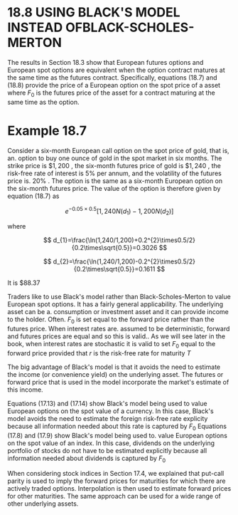 # 18.8 USING BLACK'S MODEL INSTEAD OFBLACK-SCHOLES-MERTON  

The results in Section 18.3 show that European futures options and European spot options are equivalent when the option contract matures at the same time as the futures contract. Specifically, equations (18.7) and (18.8) provide the price of a European option on the spot price of a asset where $F_{0}$ is the futures price of the asset for a contract maturing at the same time as the option.  

# Example 18.7  

Consider a six-month European call option on the spot price of gold, that is, an. option to buy one ounce of gold in the spot market in six months. The strike price is $\$1,200$ , the six-month futures price of gold is $\$1,240$ , the risk-free rate of interest is $5\%$ per annum, and the volatility of the futures price is. $20\%$ . The option is the same as a six-month European option on the six-month futures price. The value of the option is therefore given by equation (18.7) as  

$$
e^{-0.05\times0.5}[1,240N(d_{1})-1,200N(d_{2})]
$$  

where  

$$
d_{1}=\frac{\ln(1,240/1,200)+0.2^{2}\times0.5/2}{0.2\times\sqrt{0.5}}=0.3026
$$  

$$
d_{2}=\frac{\ln(1,240/1,200)-0.2^{2}\times0.5/2}{0.2\times\sqrt{0.5}}=0.1611
$$  

It is $\$88.37$  

Traders like to use Black's model rather than Black-Scholes-Merton to value European spot options. It has a fairly general applicability. The underlying asset can be a. consumption or investment asset and it can provide income to the holder. Often. $F_{0}$ is set equal to the forward price rather than the futures price. When interest rates are. assumed to be deterministic, forward and futures prices are equal and so this is valid.. As we will see later in the book, when interest rates are stochastic it is valid to set $F_{0}$ equal to the forward price provided that $r$ is the risk-free rate for maturity $T$  

The big advantage of Black's model is that it avoids the need to estimate the income (or convenience yield) on the underlying asset. The futures or forward price that is used in the model incorporate the market's estimate of this income.  

Equations (17.13) and (17.14) show Black's model being used to value European options on the spot value of a currency. In this case, Black's model avoids the need to estimate the foreign risk-free rate explicity because all information needed about this rate is captured by $F_{0}$ Equations (17.8) and (17.9) show Black's model being used to. value European options on the spot value of an index. In this case, dividends on the underlying portfolio of stocks do not have to be estimated explicitly because all information needed about dividends is captured by $F_{0}$  

When considering stock indices in Section 17.4, we explained that put-call parity is used to imply the forward prices for maturities for which there are actively traded options. Interpolation is then used to estimate forward prices for other maturities. The same approach can be used for a wide range of other underlying assets.  

